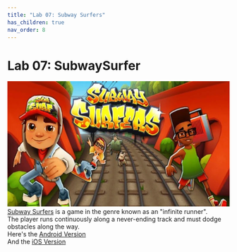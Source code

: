 ```yaml
---
title: "Lab 07: Subway Surfers"
has_children: true
nav_order: 8
---
```


# Lab 07: SubwaySurfer
[![Subway Surfers](images/lab07/subwaysurfers.jpg)](https://youtu.be/ZtHCnXMjIXY?t=22)
[Subway Surfers](https://poki.com/en/g/subway-surfers) is a game in the genre known as an "infinite runner".\
The player runs continuously along a never-ending track and must dodge obstacles along the way.\
Here's the [Android Version](https://play.google.com/store/apps/details?id=com.kiloo.subwaysurf&hl=en_US&gl=US)\
And the [iOS Version](https://apps.apple.com/us/app/subway-surfers/id512939461)

